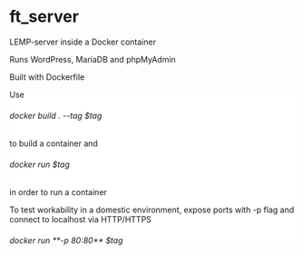 
<h1> ft_server </h1>

<div><p> LEMP-server inside a Docker container

Runs WordPress, MariaDB and phpMyAdmin

Built with Dockerfile </p></div>
<div style="background-color:white;">
Use

<h6> docker build . --tag $tag </h6>

to build a container and

<h6>  docker run $tag </h6>

in order to run a container

To test workability in a domestic environment, expose ports with -p flag and connect to localhost via HTTP/HTTPS

 <h6> docker run **-p 80:80** $tag </h6>
  
</div>

